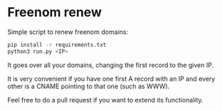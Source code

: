 # Freenom renew

Simple script to renew freenom domains:

```sh
pip install -r requirements.txt
python3 run.py <IP>
```

It goes over all your domains, changing the first record to the given IP.

It is very convenient if you have one first A record with an IP and every other is a CNAME pointing to that one (such as WWW).

Feel free to do a pull request if you want to extend its functionality.